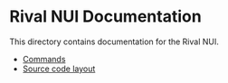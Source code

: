 # Rival NUI Documentation

This directory contains documentation for the Rival NUI.

- [Commands](./commands.md)
- [Source code layout](./layout.md)
